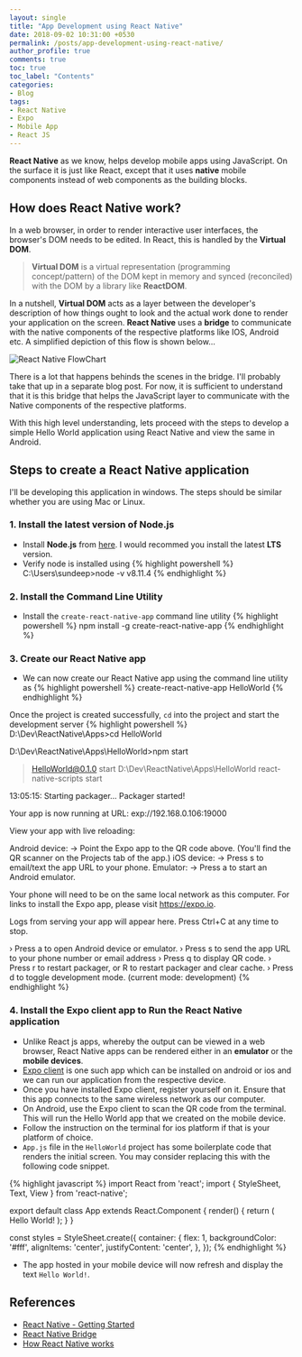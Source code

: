 ```yaml
---
layout: single
title: "App Development using React Native"
date: 2018-09-02 10:31:00 +0530
permalink: /posts/app-development-using-react-native/
author_profile: true
comments: true
toc: true
toc_label: "Contents"
categories: 
- Blog
tags:
- React Native
- Expo 
- Mobile App
- React JS
---
```


**React Native** as we know, helps develop mobile apps using JavaScript. On the surface it is just like React, except that it uses **native** mobile components instead of web components as the building blocks.

## How does React Native work?
In a web browser, in order to render interactive user interfaces, the browser's DOM needs to be edited. In React, this is handled by the **Virtual DOM**.

> **Virtual DOM** is a virtual representation (programming concept/pattern) of the DOM kept in memory and synced (reconciled) with the DOM by a library like **ReactDOM**.

In a nutshell, **Virtual DOM** acts as a layer between the developer's description of how things ought to look and the actual work done to render your application on the screen. **React Native** uses a **bridge** to communicate with the native components of the respective platforms like IOS, Android etc. A simplified depiction of this flow is shown below...

![React Native FlowChart]({{site.url}}/assets/images/blogs/1ReactNativeFlowchart.png)

There is a lot that happens behinds the scenes in the bridge. I'll probably take that up in a separate blog post. For now, it is sufficient to understand that it is this bridge that helps the JavaScript layer to communicate with the Native components of the respective platforms.

With this high level understanding, lets proceed with the steps to develop a simple Hello World application using React Native and view the same in Android.

## Steps to create a React Native application
I'll be developing this application in windows. The steps should be similar whether you are using Mac or Linux.

### 1. Install the latest version of Node.js
* Install **Node.js** from [here](https://nodejs.org/en/.). I would recommed you install the latest **LTS** version.
* Verify node is  installed using 
{% highlight powershell %}
C:\Users\sundeep>node -v
v8.11.4
{% endhighlight %}

### 2. Install the Command Line Utility
* Install the `create-react-native-app` command line utility
{% highlight powershell %}
npm install -g create-react-native-app
{% endhighlight %}

### 3. Create our React Native app
* We can now create our React Native app using the command line utility as
{% highlight powershell %}
create-react-native-app HelloWorld
{% endhighlight %}

Once the project is created successfully, `cd` into the project and start the development server
{% highlight powershell %}
D:\Dev\ReactNative\Apps>cd HelloWorld

D:\Dev\ReactNative\Apps\HelloWorld>npm start

> HelloWorld@0.1.0 start D:\Dev\ReactNative\Apps\HelloWorld
> react-native-scripts start

13:05:15: Starting packager...
Packager started!

Your app is now running at URL: exp://192.168.0.106:19000

View your app with live reloading:

  Android device:
    -> Point the Expo app to the QR code above.
       (You'll find the QR scanner on the Projects tab of the app.)
  iOS device:
    -> Press s to email/text the app URL to your phone.
  Emulator:
    -> Press a to start an Android emulator.

Your phone will need to be on the same local network as this computer.
For links to install the Expo app, please visit https://expo.io.

Logs from serving your app will appear here. Press Ctrl+C at any time to stop.

 › Press a to open Android device or emulator.
 › Press s to send the app URL to your phone number or email address
 › Press q to display QR code.
 › Press r to restart packager, or R to restart packager and clear cache.
 › Press d to toggle development mode. (current mode: development)
{% endhighlight %}

### 4. Install the Expo client app to Run the React Native application
* Unlike React js apps, whereby the output can be viewed in a web browser, React Native apps can be rendered either in an **emulator** or the **mobile devices**.
* [Expo client](https://expo.io/) is one such app which can be installed on android or ios and we can run our application from the respective device.
* Once you have installed Expo client, register yourself on it. Ensure that this app connects to the same wireless network as our computer. 
* On Android, use the Expo client to scan the QR code from the terminal. This will run the Hello World app that we created on the mobile device.
* Follow the instruction on the terminal for ios platform if that is your platform of choice.
* `App.js` file in the `HelloWorld` project has some boilerplate code that renders the initial screen. You may consider replacing this with the following code snippet.

{% highlight javascript %}
import React from 'react';
import { StyleSheet, Text, View } from 'react-native';

export default class App extends React.Component {
  render() {
    return (
      <View style={styles.container}>
        <Text>Hello World!</Text>
      </View>
    );
  }
}

const styles = StyleSheet.create({
  container: {
    flex: 1,
    backgroundColor: '#fff',
    alignItems: 'center',
    justifyContent: 'center',
  },
});
{% endhighlight %}

* The app hosted in your mobile device will now refresh and display the text `Hello World!`.

## References
* [React Native - Getting Started](http://facebook.github.io/react-native/docs/getting-started)
* [React Native Bridge](https://hackernoon.com/understanding-react-native-bridge-concept-e9526066ddb8)
* [How React Native works](http://www.discoversdk.com/blog/how-react-native-works)